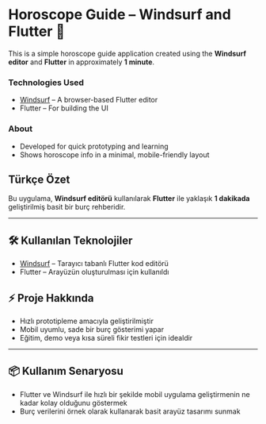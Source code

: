 # Horoscope Guide – Windsurf and Flutter 🌠

This is a simple horoscope guide application created using the **Windsurf editor** and **Flutter** in approximately **1 minute**.

### Technologies Used
- [Windsurf](https://windsurf.dev) – A browser-based Flutter editor
- Flutter – For building the UI

### About
- Developed for quick prototyping and learning
- Shows horoscope info in a minimal, mobile-friendly layout


## Türkçe Özet

Bu uygulama, **Windsurf editörü** kullanılarak **Flutter** ile yaklaşık **1 dakikada** geliştirilmiş basit bir burç rehberidir.

---

## 🛠️ Kullanılan Teknolojiler
- [Windsurf](https://windsurf.dev) – Tarayıcı tabanlı Flutter kod editörü
- Flutter – Arayüzün oluşturulması için kullanıldı

## ⚡ Proje Hakkında
- Hızlı prototipleme amacıyla geliştirilmiştir
- Mobil uyumlu, sade bir burç gösterimi yapar
- Eğitim, demo veya kısa süreli fikir testleri için idealdir

---

## 📦 Kullanım Senaryosu
- Flutter ve Windsurf ile hızlı bir şekilde mobil uygulama geliştirmenin ne kadar kolay olduğunu göstermek
- Burç verilerini örnek olarak kullanarak basit arayüz tasarımı sunmak




